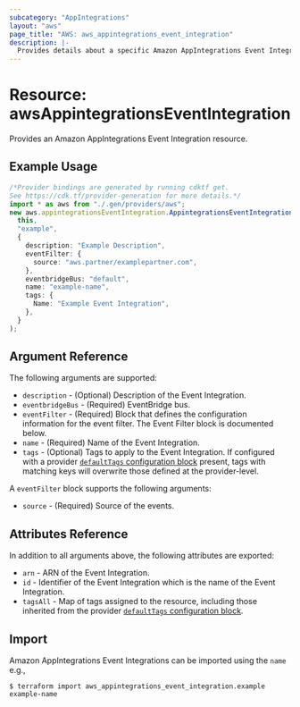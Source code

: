 ```yaml
---
subcategory: "AppIntegrations"
layout: "aws"
page_title: "AWS: aws_appintegrations_event_integration"
description: |-
  Provides details about a specific Amazon AppIntegrations Event Integration
---
```


# Resource: awsAppintegrationsEventIntegration

Provides an Amazon AppIntegrations Event Integration resource.

## Example Usage

```typescript
/*Provider bindings are generated by running cdktf get.
See https://cdk.tf/provider-generation for more details.*/
import * as aws from "./.gen/providers/aws";
new aws.appintegrationsEventIntegration.AppintegrationsEventIntegration(
  this,
  "example",
  {
    description: "Example Description",
    eventFilter: {
      source: "aws.partner/examplepartner.com",
    },
    eventbridgeBus: "default",
    name: "example-name",
    tags: {
      Name: "Example Event Integration",
    },
  }
);

```

## Argument Reference

The following arguments are supported:

* `description` - (Optional) Description of the Event Integration.
* `eventbridgeBus` - (Required) EventBridge bus.
* `eventFilter` - (Required) Block that defines the configuration information for the event filter. The Event Filter block is documented below.
* `name` - (Required) Name of the Event Integration.
* `tags` - (Optional) Tags to apply to the Event Integration. If configured with a provider [`defaultTags` configuration block](https://registry.terraform.io/providers/hashicorp/aws/latest/docs#default_tags-configuration-block) present, tags with matching keys will overwrite those defined at the provider-level.

A `eventFilter` block supports the following arguments:

* `source` - (Required) Source of the events.

## Attributes Reference

In addition to all arguments above, the following attributes are exported:

* `arn` - ARN of the Event Integration.
* `id` - Identifier of the Event Integration which is the name of the Event Integration.
* `tagsAll` - Map of tags assigned to the resource, including those inherited from the provider [`defaultTags` configuration block](https://registry.terraform.io/providers/hashicorp/aws/latest/docs#default_tags-configuration-block).

## Import

Amazon AppIntegrations Event Integrations can be imported using the `name` e.g.,

```console
$ terraform import aws_appintegrations_event_integration.example example-name
```
